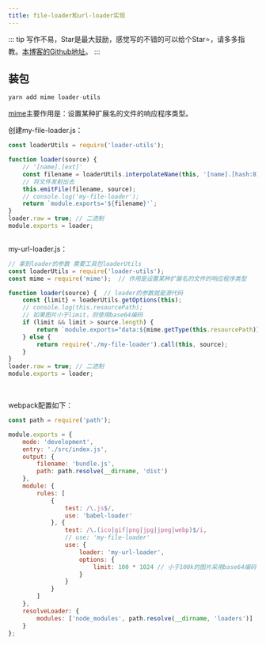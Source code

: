```yaml
---
title: file-loader和url-loader实现
---
```

::: tip
写作不易，Star是最大鼓励，感觉写的不错的可以给个Star⭐，请多多指教。[本博客的Github地址](https://github.com/liujie2019/VuePress-Blog)。
:::

## 装包
```js
yarn add mime loader-utils
```
[mime](https://github.com/broofa/node-mime#readme)主要作用是：设置某种扩展名的文件的响应程序类型。

创建my-file-loader.js：
```js
const loaderUtils = require('loader-utils');

function loader(source) {
    // '[name].[ext]'
    const filename = loaderUtils.interpolateName(this, '[name].[hash:8].[ext]', {content: source});
    // 将文件发射出去
    this.emitFile(filename, source);
    // console.log('my-file-loader');
    return `module.exports='${filename}'`;
}
loader.raw = true; // 二进制
module.exports = loader;
```
<img :src="$withBase('/webpack/file-loader2.png')" alt="">

my-url-loader.js：
```js
// 拿到loader的参数 需要工具包loaderUtils
const loaderUtils = require('loader-utils');
const mime = require('mime');  // 作用是设置某种扩展名的文件的响应程序类型

function loader(source) {  // loader的参数就是源代码
    const {limit} = loaderUtils.getOptions(this);
    // console.log(this.resourcePath);
    // 如果图片小于limit，则使用base64编码
    if (limit && limit > source.length) {
        return `module.exports="data:${mime.getType(this.resourcePath)};base64,${source.toString('base64')}"`
    } else {
        return require('./my-file-loader').call(this, source);
    }
}
loader.raw = true; // 二进制
module.exports = loader;
```
<img :src="$withBase('/webpack/url-loader2.png')" alt="">
<img :src="$withBase('/webpack/url-loader.png')" alt="">

webpack配置如下：
```js
const path = require('path');

module.exports = {
    mode: 'development',
    entry: './src/index.js',
    output: {
        filename: 'bundle.js',
        path: path.resolve(__dirname, 'dist')
    },
    module: {
        rules: [
            {
                test: /\.js$/,
                use: 'babel-loader'
            }, {
                test: /\.(ico|gif|png|jpg|jpeg|webp)$/i,
                // use: 'my-file-loader'
                use: {
                    loader: 'my-url-loader',
                    options: {
                        limit: 100 * 1024 // 小于100k的图片采用base64编码
                    }
                }
            }
        ]
    },
    resolveLoader: {
        modules: ['node_modules', path.resolve(__dirname, 'loaders')]
    }
};
```